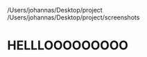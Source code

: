 /Users/johannas/Desktop/project
/Users/johannas/Desktop/project/screenshots

<h1> HELLLOOOOOOOOO </h1>

